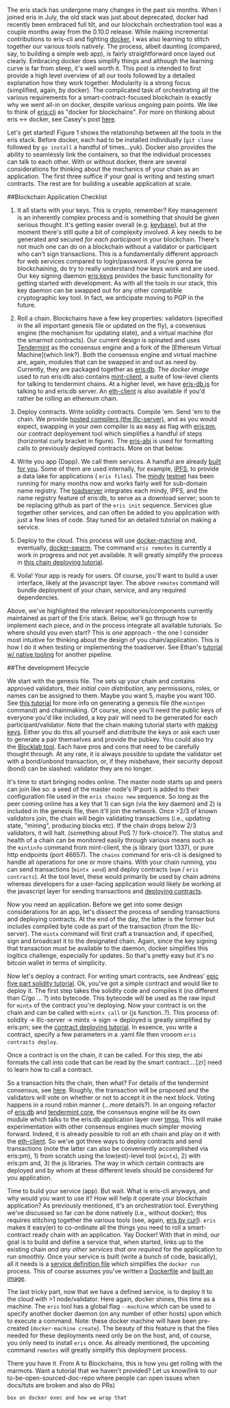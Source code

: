 
The eris stack has undergone many changes in the past six months. When I joined eris in July, the old stack was just about deprecated, docker had recently been embraced full tilt, and our blockchain orchestration tool was a couple months away from the 0.10.0 release. While making incremental contributions to eris-cli and fighting [docker](https://docker.com), I was also learning to stitch together our various tools natively. The process, albeit daunting (compared, say, to building a simple web app), is fairly straightforward once layed out clearly. Embracing docker does simplify things and although the learning curve is far from steep, it's well worth it. This post is intended to first provide a high level overview of all our tools followed by a detailed explanation how they work together. Modularity is a strong focus (simplified, again, by docker). The complicated task of orchestrating all the various requirements for a smart-contract-focused blockchain is exactly why we went all-in on docker, despite various ongoing pain points. We like to think of [eris:cli](https://erisindustries.com/components/eriscli/) as "docker for blockchains". For more on thinking about eris <-> docker, see Casey's post [here](https://eng.erisindustries.com/tutorials/2015/09/05/docker-and-eris/).

Let's get started! Figure 1 shows the relationship between all the tools in the eris stack. Before docker, each had to be installed individually (`git clone` followed by `go install` a handful of times...yuk). Docker also provides the ability to seamlessly link the containers, so that the individual processes can talk to each other. With or without docker, there are several considerations for thinking about the mechanics of your chain as an application. The first three suffice if your goal is writing and testing smart contracts. The rest are for building a useable application at scale. 

##Blockchain Application Checklist

1. It all starts with your keys. 
This is crypto, remember? Key management is an inherently complex process and is something that should be given serious thought. It's getting easier overall (e.g. [keybase](https://keybase.io/)), but at the moment there's still quite a bit of complexity involved. A key needs to be generated and secured *for each participant* in your blockchain. There's not much one can do on a blockchain without a validator or participant who can't sign transactions. This is a fundamentally different approach for web services compared to login/password. If you're gonna be blockchaining, do try to really understand how keys work and are used. Our key signing daemon [eris:keys](https://docs.erisindustries.com/documentation/ekeys/) provides the basic functionality for getting started with development. As with all the tools in our stack, this key daemon can be swapped out for any other compatible cryptographic key tool. In fact, we anticipate moving to PGP in the future. 

2. Roll a chain.
Blockchains have a few key properties: validators (specified in the all important genesis file or updated on the fly), a consensus engine (the mechanism for updating state), and a virtual machine (for the smarmot contracts). Our current design is opinated and uses [Tendermint](http://tendermint.com/) as the consensus engine and a fork of the [Ethereum Virtual Machine](which link?). Both the consensus engine and virtual machine are, again, modules that can be swapped in and out as need by. Currently, they are packaged together as [eris:db](https://erisindustries.com/components/erisdb/). The *docker image* used to run eris:db also contains [mint-client](https://github.com/eris-ltd/mint-client), a suite of low-level clients for talking to tendermint chains. At a higher level, we have [eris-db.js](https://docs.erisindustries.com/documentation/eris-db-js/) for talking to and eris:db server. An [eth-client](https://github.com/eris-ltd/eth-client) is also available if you'd rather be rolling an ethereum chain.

3. Deploy contracts.
Write solidity contracts. Compile 'em. Send 'em to the chain. We provide [hosted compilers (the lllc-server)](https://docs.erisindustries.com/documentation/eris-compilers/), and as you would expect, swapping in your own compiler is as easy as flag with [eris:pm](https://erisindustries.com/components/epm/), our contract deployement tool which simplifies a handful of steps (horizontal curly bracket in figure). The [eris-abi](https://github.com/eris-ltd/eris-abi) is used for formatting calls to previously deployed contracts. More on that below.

4. Write you app (Dapp). We call them services. A handful are already [built for you](https://github.com/eris-ltd/eris-services). Some of them are used internally, for example, [IPFS](https://ipfs.io/), to provide a data lake for applications ( `eris files`). The [mindy](https://github.com/eris-ltd/mindy) [testnet](pinkpenguin.interblock.io:46657) has been running for many months now and works fairly well for sub-domain name registry. The [toadserver](https://github.com/eris-ltd/toadserver) integrates each mindy, IPFS, and the name registry feature of eris:db, to serve as a download server; soon to be replacing github as part of the `eris init` sequence. Services glue together other services, and can often be added to you application with just a few lines of code. Stay tuned for an detailed tutorial on making a service. 

5. Deploy to the cloud.
This process will use [docker-machine](https://docs.docker.com/machine/) and, eventually, [docker-swarm](https://docs.docker.com/swarm/). The command `eris remotes` is currently a work in progress and not yet available. It will greatly simplify the process in [this chain deploying tutorial](https://docs.erisindustries.com/tutorials/chaindeploying/). 

6. Voila! Your app is ready for users. Of course, you'll want to build a user interface, likely at the javascript layer. The above `remotes` command will bundle deployment of your chain, service, and any required dependencies.

Above, we've highlighted the relevant repositories/components currently maintained as part of the Eris stack. Below, we'll go through how to implement each piece, and in the process integrate all available tutorials. So where should you even start? This is *one* approach - the one I consider most intuitive for thinking about the design of you chain/application. This is how I do it when testing or implementing the toadserver. See Ethan's [tutorial w/ native tooling](https://docs.erisindustries.com/tutorials/eris_by_curl/) for another pipeline. 

##The development lifecycle

We start with the genesis file. The sets up your chain and contains approved validators, their *initial coin distribution*, any permissions, roles, or names can be assigned to them. Maybe you want 5, maybe you want 100. See [this tutorial](https://docs.erisindustries.com/tutorials/chainmaking-advanced/) for more info on generating a genesis file (the `mintgen` command) and chainmaking. Of course, since you'll need the public keys of everyone you'd like included, a key pair will need to be generated for each participant/validator. Note that the chain making tutorial starts with [making keys](https://docs.erisindustries.com/tutorials/keyexporting/). Either you do this all yourself and distribute the keys or ask each user to generate a pair themselves and provide the pubkey. You could also try the [Blocklab tool](http://blocklab.levvel.io/). Each have pros and cons that need to be carefully thought through. At any rate, it is always possible to update the validator set with a bond/unbond transaction, or, if they misbehave, their security deposit (bond) can be slashed: validator they are no longer. 

It's time to start bringing nodes online. The master node starts up and peers can join like so: a seed of the master node's IP:port is added to their configuration file used in the `eris chains new` sequence. So long as the peer coming online has a key that 1) can sign (via the key daemon) and 2) is included in the genesis file, then it'll join the network. Once >2/3 of known validators join, the chain will begin validating transactions (i.e., updating state, "mining", producing blocks etc). If the chain drops below 2/3 validators, it will halt. (something about PoS ?/ fork-choice?). The status and health of a chain can be monitored easily through various means such as the `mintinfo` command from mint-client, the js library (port 1337), or pure http endpoints (port 46657). The `chains` command for eris-cli is designed to handle all operations for one or more chains. With your chain running, you can send transactions (`mintx send`) and deploy contracts (`epm` / `eris contracts`). At the tool level, these would primarily be used by chain admins whereas developers for a user-facing application would likely be working at the javascript layer for sending transactions and [deploying contracts](https://github.com/eris-ltd/eris-contract.js). 

Now you need an application. Before we get into some design considerations for an app, let's dissect the process of sending transactions and deploying contracts. At the end of the day, the latter is the former but includes compiled byte code as part of the transaction (from the lllc-server). The `mintx` command will first craft a transaction and, if specified, sign and broadcast it to the designated chain. Again, since the key signing that transaction must be available to the daemon, docker simplifies this logitics challenge, especially for updates. So that's pretty easy but it's no bitcoin wallet in terms of simplicity.  

Now let's deploy a contract. For writing smart contracts, see Andreas' [epic five part solidity tutorial](https://docs.erisindustries.com/tutorials/solidity/). Ok, you've got a simple contract and would like to deploy it. The first step takes the solidity code and compiles it (no different than C/go ... ?) into bytecode. This bytecode will be used as the raw input for `mintx` of the contract you're deploying. Now your contract is on the chain and can be called with `mintx call` or (js function..?). This process of: solidity -> lllc-server -> mintx -> sign -> deployed is greatly simplified by eris:pm; see the [contract deploying tutorial](https://docs.erisindustries.com/tutorials/contractsdeploying/). In essence, you write a contract, specify a few parameters in a .yaml file then vrooom `eris contracts deploy`.

Once a contract is on the chain, it can be called. For this step, the abi formats the call into code that can be read by the smart contract....[zr] need to learn how to call a contract.  

So a transaction hits the chain, then what? For details of the tendermint consensus, see [here](https://github.com/tendermint/tendermint/wiki/Byzantine-Consensus-Algorithm). Roughly, the transaction will be proposed and the validators will vote on whether or not to accept it in the next block. Voting happens in a round robin manner (...more details?). In an ongoing refactor of [eris:db](https://github.com/eris-ltd/eris-db) and [tendermint core](https://github.com/tendermint/tendermint), the consensus engine will be its own module which talks to the eris:db application layer over [tmsp](http://tendermint.com/posts/tendermint-socket-protocol/), This will make experimentation with other consensus engines much simpler moving forward. Indeed, it is already possible to roll an eth chain and play on it with the [eth-client](https://github.com/eris-ltd/eth-client/blob/master/README.md). So we've got three ways to deploy contracts and send transactions (note the latter can also be conveniently accomplished via eris:pm), 1) from scratch using the low(est)-level tool (`mintx`), 2) with eris:pm and, 3) the js libraries. The way in which certain contracts are deployed and by whom at these different levels should be considered for you application.

Time to build your service (app). But wait. What is eris-cli anyways, and why would you want to use it? How will help it operate your blockchain application? As previously mentioned, it's an orchestration tool. Everything we've discussed so far *can* be done natively (i.e., without docker); this requires stitching together the various tools (see, again, [eris by curl](https://docs.erisindustries.com/tutorials/eris_by_curl/)). `eris` makes it easy(er) to co-ordinate all the things you need to roll a smart-contract ready chain with an application. Yay Docker! With that in mind, our goal is to build and define a service that, when started, links up to the existing chain *and any other services that are required* for the application to run smoothly. Once your service is built (write a bunch of code, basically), all it needs is a [service definition file](https://docs.erisindustries.com/documentation/eris-cli/0.11.0/services_specification/) which simplifies the `docker run` process. This of course assumes you've written a [Dockerfile](https://docs.docker.com/engine/reference/builder/) and [built an image](https://docs.docker.com/engine/userguide/dockerimages/). 

The last tricky part, now that we have a defined service, is to deploy it to the cloud with >1 node/validator. Here again, docker shines, this time as a machine. The `eris` tool has a global flag `--machine` which can be used to specify another docker daemon (on any number of other hosts) upon which to execute a command. Note: these docker machine will have been pre-created (`docker-machine create`). The beauty of this feature is that the files needed for these deployments need only be on the host, and, of course, you only need to install `eris` once. As already mentioned, the upcoming command `remotes` will greatly simplify this deployment process. 

There you have it. From A to Blockchains, this is how you get rolling with the marmots. Want a tutorial that we haven't provided? Let us know(link to our to-be-open-sourced-doc-repo where people can open issues when docs/tuts are broken and also do PRs)

```
box on docker exec and how we wrap that
```
